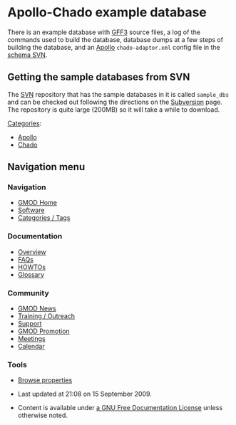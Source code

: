 



<span id="top"></span>




# <span dir="auto">Apollo-Chado example database</span>









There is an example database with [GFF3](GFF3 "GFF3") source files, a
log of the commands used to build the database, database dumps at a few
steps of building the database, and an [Apollo](Apollo.1 "Apollo")
`chado-adaptor.xml` config file in the
<a href="http://gmod.svn.sourceforge.net/viewvc/gmod/sample_dbs"
class="external text" rel="nofollow">schema SVN</a>.

## <span id="Getting_the_sample_databases_from_SVN" class="mw-headline">Getting the sample databases from SVN</span>

The <a href="SVN" class="mw-redirect" title="SVN">SVN</a> repository
that has the sample databases in it is called `sample_dbs` and can be
checked out following the directions on the
<a href="Subversion" class="mw-redirect"
title="Subversion">Subversion</a> page. The repository is quite large
(200MB) so it will take a while to download.




[Categories](Special%3ACategories "Special%3ACategories"):

- [Apollo](Category%3AApollo "Category%3AApollo")
- [Chado](Category%3AChado "Category%3AChado")






## Navigation menu









### Navigation



- <span id="n-GMOD-Home">[GMOD Home](Main_Page)</span>
- <span id="n-Software">[Software](GMOD_Components)</span>
- <span id="n-Categories-.2F-Tags">[Categories /
  Tags](Categories)</span>




### Documentation



- <span id="n-Overview">[Overview](Overview)</span>
- <span id="n-FAQs">[FAQs](Category%3AFAQ)</span>
- <span id="n-HOWTOs">[HOWTOs](Category%3AHOWTO)</span>
- <span id="n-Glossary">[Glossary](Glossary)</span>




### Community



- <span id="n-GMOD-News">[GMOD News](GMOD_News)</span>
- <span id="n-Training-.2F-Outreach">[Training /
  Outreach](Training_and_Outreach)</span>
- <span id="n-Support">[Support](Support)</span>
- <span id="n-GMOD-Promotion">[GMOD Promotion](GMOD_Promotion)</span>
- <span id="n-Meetings">[Meetings](Meetings)</span>
- <span id="n-Calendar">[Calendar](Calendar)</span>




### Tools

- <span id="t-smwbrowselink"><a href="Special%3ABrowse/Apollo-2DChado_example_database"
  rel="smw-browse">Browse properties</a></span>



- <span id="footer-info-lastmod">Last updated at 21:08 on 15 September
  2009.</span>
<!-- - <span id="footer-info-viewcount">23,667 page views.</span> -->
- <span id="footer-info-copyright">Content is available under
  <a href="http://www.gnu.org/licenses/fdl-1.3.html" class="external"
  rel="nofollow">a GNU Free Documentation License</a> unless otherwise
  noted.</span>

<!-- -->



<!-- -->




